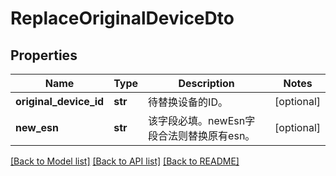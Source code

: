 # ReplaceOriginalDeviceDto

## Properties
Name | Type | Description | Notes
------------ | ------------- | ------------- | -------------
**original_device_id** | **str** | 待替换设备的ID。 | [optional] 
**new_esn** | **str** | 该字段必填。newEsn字段合法则替换原有esn。 | [optional] 

[[Back to Model list]](../README.md#documentation-for-models) [[Back to API list]](../README.md#documentation-for-api-endpoints) [[Back to README]](../README.md)


